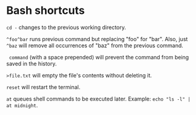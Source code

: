 # Bash shortcuts

`cd -` changes to the previous working directory.

`^foo^bar` runs previous command but replacing "foo" for "bar". Also, just `^baz` will remove all occurrences of "baz" from the previous command.

` command` (with a space prepended) will prevent the command from being saved in the history.

`>file.txt` will empty the file's contents without deleting it.

`reset` will restart the terminal.

`at` queues shell commands to be executed later. Example: `echo "ls -l" | at midnight`.
